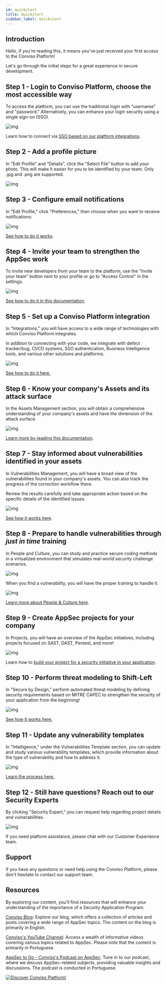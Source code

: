 ```yaml
---
id: quickstart
title: Quickstart
sidebar_label: Quickstart
---
```


## Introduction

Hello, if you're reading this, it means you've just received your first access to the Conviso Platform! 

Let's go through the initial steps for a great experience in secure development.

## Step 1 - Login to Conviso Platform, choose the most accessible way
To access the platform, you can use the traditional login with "username" and "password."  Alternatively, you can enhance your login security using a single sign-on (SSO).

<div style={{textAlign: 'center'}}>

![img](../../static/img/quickstart-img1.png)

</div>


Learn how to connect via [SSO based on our platform integrations](/integrations/google.md).

## Step 2 - Add a profile picture
In "Edit Profile" and “Details”,   click the “Select File” button to add your photo. This will make it easier for you to be identified by your team. Only .jpg and .png are supported.

<div style={{textAlign: 'center'}}>

![img](../../static/img/quickstart-img2.png)

</div>


## Step 3 - Configure email notifications

In "Edit Profile," click "Preferences," then choose when you want to receive notifications:

<div style={{textAlign: 'center'}}>

![img](../../static/img/quickstart-img3.png)

</div>

[See how to do it works](/general/email_notifications.md).

## Step 4 - Invite your team to strengthen the AppSec work

To invite new developers from your team to the platform, use the "Invite your team" button next to your profile or go to "Access Control" in the settings. 

<div style={{textAlign: 'center'}}>

![img](../../static/img/quickstart-img4.png)

</div>


[See how to do it in this documentation](/general/user_management.md).

## Step 5 - Set up a Conviso Platform integration

In "Integrations," you will have access to a wide range of technologies with which Conviso Platform integrates.

In addition to connecting with your code, we integrate with defect tracker/bug, CI/CD systems, SSO authentication, Business Intelligence tools, and various other solutions and platforms.

<div style={{textAlign: 'center'}}>

![img](../../static/img/quickstart-img5.gif)

</div>

[See how to do it here.](/integrations/integrations_intro.md)

## Step 6 - Know your company's Assets and its attack surface

In the Assets Management section, you will obtain a comprehensive understanding of your company's assets and have the dimension of the attack surface. 

<div style={{textAlign: 'center'}}>

![img](../../static/img/quickstart-img6.png)

</div>

[Learn more by reading this documentation](/general/assets_management.md).

## Step 7 - Stay informed about vulnerabilities identified in your assets

In Vulnerabilities Management, you will have a broad view of the vulnerabilities found in your company's assets. You can also track the progress of the correction workflow there. 

Review the results carefully and take appropriate action based on the specific details of the identified issues.

<div style={{textAlign: 'center'}}>

![img](../../static/img/quickstart-img7.png)

</div>


[See how it works here](https://docs.convisoappsec.com/general/vulnerabilities_management).

## Step 8 - Prepare to handle vulnerabilities through *just in time* training

In People and Culture, you can study and practice secure coding methods in a virtualized environment that simulates real-world security challenge scenarios.

<div style={{textAlign: 'center'}}>

![img](../../static/img/quickstart-img8.png)

</div>

When you find a vulnerability, you will have the proper training to handle it. 


<div style={{textAlign: 'center'}}>

![img](../../static/img/quickstart-img9.png)

</div>


[Learn more about People & Culture here](/people-and-culture/overview.md).

## Step 9 - Create AppSec projects for your company

In Projects, you will have an overview of the AppSec initiatives, including projects focused on SAST, DAST, Pentest, and more!

<div style={{textAlign: 'center'}}>

![img](../../static/img/quickstart-img10.png)

</div>

Learn how to [build your project for a security initiative in your application](/general/projects_management.md).

## Step 10 - Perform threat modeling to Shift-Left

In "Secure by Design," perform automated threat modeling by defining security requirements based on MITRE CAPEC to strengthen the security of your application from the beginning! 

<div style={{textAlign: 'center'}}>

![img](../../static/img/quickstart-img11.png)

</div>

[See how it works here.](/secure-by-design/overview.md)

## Step 11 - Update any vulnerability templates

In "Intelligence," under the Vulnerabilities Template section, you can update and study various vulnerability templates, which provide information about the type of vulnerability and how to address it. 

<div style={{textAlign: 'center'}}>

![img](../../static/img/quickstart-img12.png)

</div>

[Learn the process here.](/general/vulnerabilities_templates.md)

## Step 12 - Still have questions? Reach out to our Security Experts

By clicking "Security Expert," you can request help regarding project details and vulnerabilities. 

<div style={{textAlign: 'center'}}>

![img](../../static/img/quickstart-img13.png)

</div>

If you need platform assistance, please chat with our Customer Experience team.

## Support

If you have any questions or need help using the Conviso Platform, please don't hesitate to contact our support team.

## Resources
By exploring our content, you'll find resources that will enhance your understanding of the importance of a Security Application Program.

[Conviso Blog](https://bit.ly/3JtXM8A): Explore our blog, which offers a collection of articles and posts covering a wide range of AppSec topics. The content on the blog is primarily in English.

[Conviso's YouTube Channel](https://bit.ly/3NIbbfM): Access a wealth of informative videos covering various topics related to AppSec. Please note that the content is primarily in Portuguese.

[AppSec to Go - Conviso's Podcast on AppSec](https://spoti.fi/43UJQwN): Tune in to our podcast, where we discuss AppSec-related subjects, providing valuable insights and discussions. The podcast is conducted in Portuguese.

[![Discover Conviso Platform!](https://no-cache.hubspot.com/cta/default/5613826/interactive-125788977029.png)](https://cta-service-cms2.hubspot.com/web-interactives/public/v1/track/redirect?encryptedPayload=AVxigLKtcWzoFbzpyImNNQsXC9S54LjJuklwM39zNd7hvSoR%2FVTX%2FXjNdqdcIIDaZwGiNwYii5hXwRR06puch8xINMyL3EXxTMuSG8Le9if9juV3u%2F%2BX%2FCKsCZN1tLpW39gGnNpiLedq%2BrrfmYxgh8G%2BTcRBEWaKasQ%3D&webInteractiveContentId=125788977029&portalId=5613826)